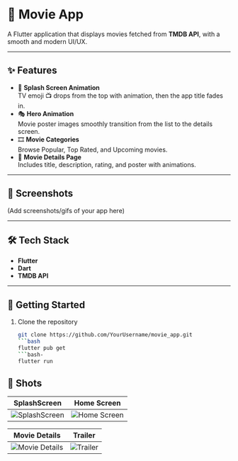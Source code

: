 # 🎥 Movie App

A Flutter application that displays movies fetched from **TMDB API**, with a smooth and modern UI/UX.

---

## ✨ Features
- 🚀 **Splash Screen Animation**  
  TV emoji 📺 drops from the top with animation, then the app title fades in.
- 🎭 **Hero Animation**  
  Movie poster images smoothly transition from the list to the details screen.
- 🎞️ **Movie Categories**  
  Browse Popular, Top Rated, and Upcoming movies.
- 📄 **Movie Details Page**  
  Includes title, description, rating, and poster with animations.


---

## 📸 Screenshots
(Add screenshots/gifs of your app here)

---

## 🛠️ Tech Stack
- **Flutter**
- **Dart**
- **TMDB API**

---

## 🚀 Getting Started
1. Clone the repository
   ```bash
   git clone https://github.com/YourUsername/movie_app.git
   ```bash
   flutter pub get
   ```bash-
   flutter run

## 📸 Shots
| SplashScreen                             | Home Screen                           |
|------------------------------------------|---------------------------------------|
| ![SplashScreen](assets/splashScreen.gif) | ![Home Screen](assets/HomeScreen.gif) |

| Movie Details                         | Trailer                              |
|---------------------------------------|--------------------------------------|
| ![Movie Details ](assets/details.png) | ![Trailer](assets/TrailerScreen.gif) |
